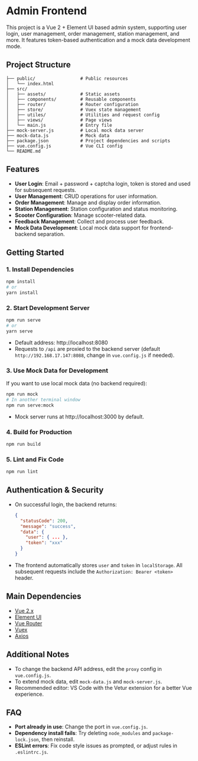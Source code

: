 # Admin Frontend

This project is a Vue 2 + Element UI based admin system, supporting user login, user management, order management, station management, and more. It features token-based authentication and a mock data development mode.

## Project Structure

```
├── public/                 # Public resources
│   └── index.html
├── src/
│   ├── assets/             # Static assets
│   ├── components/         # Reusable components
│   ├── router/             # Router configuration
│   ├── store/              # Vuex state management
│   ├── utiles/             # Utilities and request config
│   ├── views/              # Page views
│   └── main.js             # Entry file
├── mock-server.js          # Local mock data server
├── mock-data.js            # Mock data
├── package.json            # Project dependencies and scripts
├── vue.config.js           # Vue CLI config
└── README.md
```

## Features

- **User Login**: Email + password + captcha login, token is stored and used for subsequent requests.
- **User Management**: CRUD operations for user information.
- **Order Management**: Manage and display order information.
- **Station Management**: Station configuration and status monitoring.
- **Scooter Configuration**: Manage scooter-related data.
- **Feedback Management**: Collect and process user feedback.
- **Mock Data Development**: Local mock data support for frontend-backend separation.

## Getting Started

### 1. Install Dependencies

```bash
npm install
# or
yarn install
```

### 2. Start Development Server

```bash
npm run serve
# or
yarn serve
```
- Default address: http://localhost:8080
- Requests to `/api` are proxied to the backend server (default `http://192.168.17.147:8088`, change in `vue.config.js` if needed).

### 3. Use Mock Data for Development

If you want to use local mock data (no backend required):

```bash
npm run mock
# In another terminal window
npm run serve:mock
```
- Mock server runs at http://localhost:3000 by default.

### 4. Build for Production

```bash
npm run build
```

### 5. Lint and Fix Code

```bash
npm run lint
```

## Authentication & Security

- On successful login, the backend returns:
  ```json
  {
    "statusCode": 200,
    "message": "success",
    "data": {
      "user": { ... },
      "token": "xxx"
    }
  }
  ```
- The frontend automatically stores `user` and `token` in `localStorage`. All subsequent requests include the `Authorization: Bearer <token>` header.

## Main Dependencies

- [Vue 2.x](https://vuejs.org/)
- [Element UI](https://element.eleme.io/)
- [Vue Router](https://router.vuejs.org/)
- [Vuex](https://vuex.vuejs.org/)
- [Axios](https://axios-http.com/)

## Additional Notes

- To change the backend API address, edit the `proxy` config in `vue.config.js`.
- To extend mock data, edit `mock-data.js` and `mock-server.js`.
- Recommended editor: VS Code with the Vetur extension for a better Vue experience.

## FAQ

- **Port already in use**: Change the port in `vue.config.js`.
- **Dependency install fails**: Try deleting `node_modules` and `package-lock.json`, then reinstall.
- **ESLint errors**: Fix code style issues as prompted, or adjust rules in `.eslintrc.js`.
